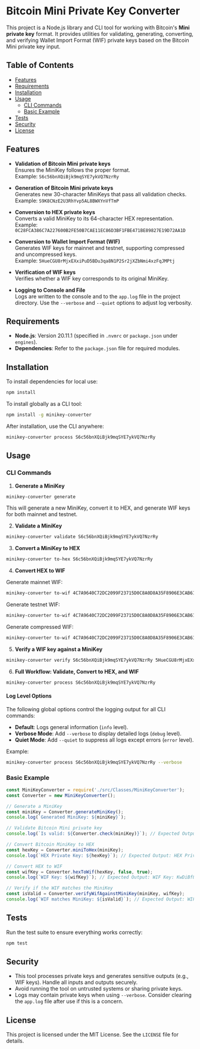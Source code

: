# Bitcoin Mini Private Key Converter

This project is a Node.js library and CLI tool for working with Bitcoin's **Mini private key** format. It provides utilities for validating, generating, converting, and verifying Wallet Import Format (WIF) private keys based on the Bitcoin Mini private key input.

## Table of Contents

- [Features](#features)
- [Requirements](#requirements)
- [Installation](#installation)
- [Usage](#usage)
  - [CLI Commands](#cli-commands)
  - [Basic Example](#basic-example)
- [Tests](#tests)
- [Security](#security)
- [License](#license)

## Features

- **Validation of Bitcoin Mini private keys**  
  Ensures the MiniKey follows the proper format.  
  Example: `S6c56bnXQiBjk9mqSYE7ykVQ7NzrRy`

- **Generation of Bitcoin Mini private keys**  
  Generates new 30-character MiniKeys that pass all validation checks.  
  Example: `S9K8CNzE2U3RhYvp5AL8BWXYnVfTmP`

- **Conversion to HEX private keys**  
  Converts a valid MiniKey to its 64-character HEX representation.  
  Example: `0C28FCA386C7A227600B2FE50B7CAE11EC86D3BF1FBE471BE89827E19D72AA1D`

- **Conversion to Wallet Import Format (WIF)**  
  Generates WIF keys for mainnet and testnet, supporting compressed and uncompressed keys.  
  Example: `5HueCGU8rMjxEXxiPuD5BDu3qa8N1P2Sr2jXZbNmi4xzFqJMPtj`

- **Verification of WIF keys**  
  Verifies whether a WIF key corresponds to its original MiniKey.  

- **Logging to Console and File**  
  Logs are written to the console and to the `app.log` file in the project directory. Use the `--verbose` and `--quiet` options to adjust log verbosity.

## Requirements

- **Node.js**: Version 20.11.1 (specified in `.nvmrc` or `package.json` under `engines`).
- **Dependencies**: Refer to the `package.json` file for required modules.

## Installation

To install dependencies for local use:

```bash
npm install
```

To install globally as a CLI tool:

```bash
npm install -g minikey-converter
```

After installation, use the CLI anywhere:

```bash
minikey-converter process S6c56bnXQiBjk9mqSYE7ykVQ7NzrRy
```

## Usage

### CLI Commands

1. **Generate a MiniKey**  

```bash
minikey-converter generate
```

This will generate a new MiniKey, convert it to HEX, and generate WIF keys for both mainnet and testnet.

2. **Validate a MiniKey**  

```bash
minikey-converter validate S6c56bnXQiBjk9mqSYE7ykVQ7NzrRy
```

3. **Convert a MiniKey to HEX**  

```bash
minikey-converter to-hex S6c56bnXQiBjk9mqSYE7ykVQ7NzrRy
```

4. **Convert HEX to WIF**  

Generate mainnet WIF:

```bash
minikey-converter to-wif 4C7A9640C72DC2099F23715D0C8A0D8A35F8906E3CAB61DD3F78B67BF887C9AB
```

Generate testnet WIF:

```bash
minikey-converter to-wif 4C7A9640C72DC2099F23715D0C8A0D8A35F8906E3CAB61DD3F78B67BF887C9AB --testnet
```

Generate compressed WIF:

```bash
minikey-converter to-wif 4C7A9640C72DC2099F23715D0C8A0D8A35F8906E3CAB61DD3F78B67BF887C9AB --compressed
```

5. **Verify a WIF key against a MiniKey**  

```bash
minikey-converter verify S6c56bnXQiBjk9mqSYE7ykVQ7NzrRy 5HueCGU8rMjxEXxiPuD5BDu3qa8N1P2Sr2jXZbNmi4xzFqJMPtj
```

6. **Full Workflow: Validate, Convert to HEX, and WIF**  

```bash
minikey-converter process S6c56bnXQiBjk9mqSYE7ykVQ7NzrRy
```

#### Log Level Options

The following global options control the logging output for all CLI commands:

- **Default**: Logs general information (`info` level).
- **Verbose Mode**: Add `--verbose` to display detailed logs (`debug` level).
- **Quiet Mode**: Add `--quiet` to suppress all logs except errors (`error` level).

Example:

```bash
minikey-converter process S6c56bnXQiBjk9mqSYE7ykVQ7NzrRy --verbose
```

### Basic Example

```javascript
const MiniKeyConverter = require('./src/Classes/MiniKeyConverter');
const Converter = new MiniKeyConverter();

// Generate a MiniKey
const miniKey = Converter.generateMiniKey();
console.log(`Generated MiniKey: ${miniKey}`);

// Validate Bitcoin Mini private key
console.log(`Is valid: ${Converter.check(miniKey)}`); // Expected Output: Is valid: true

// Convert Bitcoin MiniKey to HEX
const hexKey = Converter.miniToHex(miniKey);
console.log(`HEX Private Key: ${hexKey}`); // Expected Output: HEX Private Key: 0C28FCA386C7A227600B2FE50B7CAE11EC86D3BF1FBE471BE89827E19D72AA1D

// Convert HEX to WIF
const wifKey = Converter.hexToWif(hexKey, false, true);
console.log(`WIF Key: ${wifKey}`); // Expected Output: WIF Key: KwDiBf89QgGbjEhKnhXJuH7SUWJ9aWdh9vVVGF7NDNN1D8TPCAiG

// Verify if the WIF matches the MiniKey
const isValid = Converter.verifyWifAgainstMiniKey(miniKey, wifKey);
console.log(`WIF matches MiniKey: ${isValid}`); // Expected Output: WIF matches MiniKey: true
```

## Tests

Run the test suite to ensure everything works correctly:

```bash
npm test
```

## Security

- This tool processes private keys and generates sensitive outputs (e.g., WIF keys). Handle all inputs and outputs securely.
- Avoid running the tool on untrusted systems or sharing private keys.
- Logs may contain private keys when using `--verbose`. Consider clearing the `app.log` file after use if this is a concern.

## License

This project is licensed under the MIT License. See the `LICENSE` file for details.
